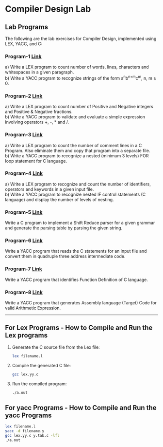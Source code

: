 # Compiler Design Lab

## Lab Programs

The following are the lab exercises for Compiler Design, implemented using LEX, YACC, and C:

### Program-1    [Link](https://github.com/Manoj-Kumar-BV/RVCE-CD_Lab/tree/main/Program-1)
a) Write a LEX program to count number of words, lines, characters and whitespaces in a given paragraph.  
b) Write a YACC program to recognize strings of the form a<sup>n</sup>b<sup>n+m</sup>c<sup>m</sup>, n, m ≥ 0.

### Program-2    [Link](https://github.com/Manoj-Kumar-BV/RVCE-CD_Lab/tree/main/Program-2)
a) Write a LEX program to count number of Positive and Negative integers and Positive & Negative fractions.  
b) Write a YACC program to validate and evaluate a simple expression involving operators +, -, * and /.

### Program-3    [Link](https://github.com/Manoj-Kumar-BV/RVCE-CD_Lab/tree/main/Program-3)
a) Write a LEX program to count the number of comment lines in a C Program. Also eliminate them and copy that program into a separate file.  
b) Write a YACC program to recognize a nested (minimum 3 levels) FOR loop statement for C language.

### Program-4    [Link](https://github.com/Manoj-Kumar-BV/RVCE-CD_Lab/tree/main/Program-4)
a) Write a LEX program to recognize and count the number of identifiers, operators and keywords in a given input file.  
b) Write a YACC program to recognize nested IF control statements (C language) and display the number of levels of nesting.

### Program-5    [Link]()
Write a C program to implement a Shift Reduce parser for a given grammar and generate the parsing table by parsing the given string.

### Program-6    [Link](https://github.com/Manoj-Kumar-BV/RVCE-CD_Lab/tree/main/Program-6)
Write a YACC program that reads the C statements for an input file and convert them in quadruple three address intermediate code.

### Program-7    [Link](https://github.com/Manoj-Kumar-BV/RVCE-CD_Lab/tree/main/Program-7)
Write a YACC program that identifies Function Definition of C language.

### Program-8    [Link](https://github.com/Manoj-Kumar-BV/RVCE-CD_Lab/tree/main/Program-8)
Write a YACC program that generates Assembly language (Target) Code for valid Arithmetic Expression.

---

## For Lex Programs - How to Compile and Run the Lex programs

1. Generate the C source file from the Lex file:
    ```bash
    lex filename.l
    ```

2. Compile the generated C file:
    ```bash
    gcc lex.yy.c 
    ```

3. Run the compiled program:
    ```bash
    ./a.out
    ```

## For yacc Programs - How to Compile and Run the yacc Programs

```bash
lex filename.l
yacc -d filename.y
gcc lex.yy.c y.tab.c -lfl
./a.out
```
